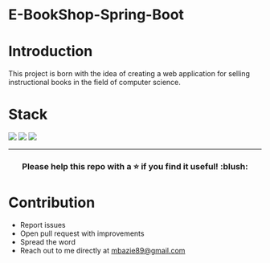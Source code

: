 # E-BookShop-Spring-Boot

# Introduction

This project is born with the idea of creating a web application for selling instructional books in the field of computer science.

# Stack

![](https://img.shields.io/badge/java_8-✓-blue.svg)
![](https://img.shields.io/badge/spring_boot-✓-blue.svg)
![](https://img.shields.io/badge/mysql-✓-blue.svg)

***

<h3 align="center">Please help this repo with a ⭐ if you find it useful! :blush:</h3>

# Contribution

- Report issues
- Open pull request with improvements
- Spread the word
- Reach out to me directly at <mbazie89@gmail.com>
